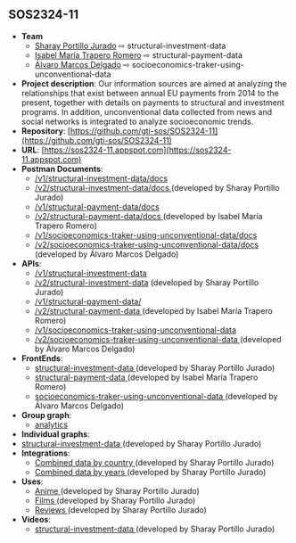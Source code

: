 ## SOS2324-11

- **Team**
  - [Sharay Portillo Jurado](https://github.com/Sharay07) ⇨ structural-investment-data
  - [Isabel María Trapero Romero](https://github.com/isabeltrapero) ⇨ structural-payment-data
  - [Álvaro Marcos Delgado](https://github.com/marketes03) ⇨ socioeconomics-traker-using-unconventional-data
- **Project description**: Our information sources are aimed at analyzing the relationships that exist between annual EU payments from 2014 to the present, together with details on payments to structural and investment programs. In addition, unconventional data collected from news and social networks is integrated to analyze socioeconomic trends.
- **Repository**: [https://github.com/gti-sos/SOS2324-11](https://github.com/gti-sos/SOS2324-11)
- **URL**: [https://sos2324-11.appspot.com](https://sos2324-11.appspot.com)
- **Postman Documents**:
  - [/v1/structural-investment-data/docs ](https://sos2324-11.appspot.com/api/v1/structural-investment-data/docs)
  - [/v2/structural-investment-data/docs ](https://sos2324-11.appspot.com/api/v2/structural-investment-data/docs) (developed by Sharay Portillo Jurado)
  - [/v1/structural-payment-data/docs ](https://sos2324-11.appspot.com/api/v1/structural-payment-data/docs)
  - [/v2/structural-payment-data/docs ](https://sos2324-11.appspot.com/api/v2/structural-payment-data/docs) (developed by Isabel María Trapero Romero)
  - [/v1/socioeconomics-traker-using-unconventional-data/docs ](https://sos2324-11.appspot.com/api/v1/socioeconomics-traker-using-unconventional-data/docs) 
  - [/v2/socioeconomics-traker-using-unconventional-data/docs ](https://sos2324-11.appspot.com/api/v2/socioeconomics-traker-using-unconventional-data/docs) (developed by Álvaro Marcos Delgado)
- **APIs**:
  - [/v1/structural-investment-data](https://sos2324-11.appspot.com/api/v1/structural-investment-data)
  - [/v2/structural-investment-data](https://sos2324-11.appspot.com/api/v2/structural-investment-data) (developed by Sharay Portillo Jurado)
  - [/v1/structural-payment-data/ ](https://sos2324-11.appspot.com/api/v1/structural-payment-data)
  - [/v2/structural-payment-data ](https://sos2324-11.appspot.com/api/v2/structural-payment-data) (developed by Isabel María Trapero Romero)
  - [/v1/socioeconomics-traker-using-unconventional-data ](https://sos2324-11.appspot.com/api/v1/socioeconomics-traker-using-unconventional-data) 
  - [/v2/socioeconomics-traker-using-unconventional-data ](https://sos2324-11.appspot.com/api/v2/socioeconomics-traker-using-unconventional-data) (developed by Álvaro Marcos Delgado)
- **FrontEnds**:
  - [structural-investment-data ](https://sos2324-11.appspot.com/structural-investment)   (developed by Sharay Portillo Jurado)
  - [structural-payment-data ](https://sos2324-11.appspot.com/structural-payment-data) (developed by Isabel María Trapero Romero)
  - [socioeconomics-traker-using-unconventional-data ](https://sos2324-11.appspot.com/socioeconomics-tracker-using-unconventional-data) (developed by Álvaro Marcos Delgado)
- **Group graph**:
  - [analytics](https://sos2324-11.appspot.com/analytics) 
- **Individual graphs**:
 - [structural-investment-data ](https://sos2324-11.appspot.com/structural-investment/vista)   (developed by Sharay Portillo Jurado)
- **Integrations**:
  - [Combined data by country ](https://sos2324-11.appspot.com/integrations/structural-investment/integrations/conProxy)   (developed by Sharay Portillo Jurado) 
  - [Combined data by years ](https://sos2324-11.appspot.com/integrations/structural-investment/integrations/sinProxy)   (developed by Sharay Portillo Jurado)
- **Uses**:
  - [Anime ](https://sos2324-11.appspot.com/integrations/structural-investment/uses/anime)   (developed by Sharay Portillo Jurado)
  - [Films ](https://sos2324-11.appspot.com/integrations/structural-investment/uses/peliculas)   (developed by Sharay Portillo Jurado)
  - [Reviews ](https://sos2324-11.appspot.com/integrations/structural-investment/uses/reviews)   (developed by Sharay Portillo Jurado)
- **Videos**:
  - [structural-investment-data ](https://sos2324-11.appspot.com/about/structural-investment)   (developed by Sharay Portillo Jurado)
